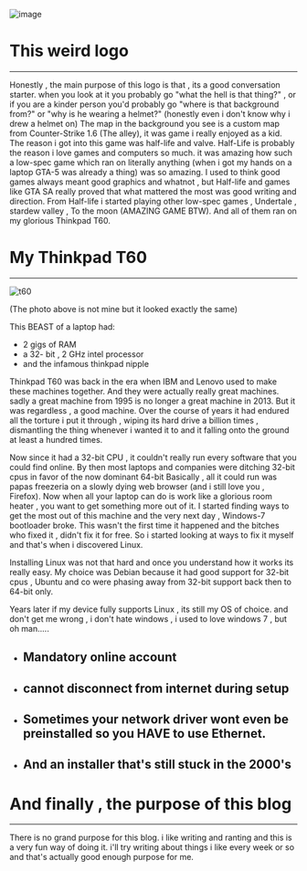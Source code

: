 ![image](feat.png)

# This weird logo
---
 Honestly , the main purpose of this logo is that , its a good conversation starter. when you look at it you probably go "what the hell is that thing?" , or if you are a kinder person you'd probably go "where is that background from?" or "why is he wearing a helmet?" (honestly even i don't know why i drew a helmet on)
 The map in the background you see is a custom map from Counter-Strike 1.6 (The alley), it was game i really enjoyed as a kid. The reason i got into this game was half-life and valve. 
 Half-Life is probably the reason i love games and computers so much. it was amazing how such a low-spec game which ran on literally anything (when i got my hands on a laptop GTA-5 was already a thing) was so amazing. I used to think good games always meant good graphics and whatnot , but Half-life and games like GTA SA really proved that what mattered the most was good writing and direction. 
 From Half-life i started playing other low-spec games , Undertale , stardew valley , To the moon (AMAZING GAME BTW). And all of them ran on my glorious Thinkpad T60. 
 
# My Thinkpad T60
---

![t60](t60.png)

(The photo above is not mine but it looked exactly the same)

This BEAST of a laptop had:
- 2 gigs of RAM
- a 32- bit , 2 GHz intel processor
- and the infamous thinkpad nipple 

Thinkpad T60 was back in the era when IBM and Lenovo used to make these machines together. And they were actually really great machines. sadly a great machine from 1995 is no longer a great machine in 2013. But it was regardless , a good machine. Over the course of years it had endured all the torture i put it through , wiping its hard drive a billion times , dismantling the thing whenever i wanted it to and it falling onto the ground at least a hundred times.

Now since it had a 32-bit CPU , it couldn't really run every software that you could find online. By then most laptops and companies were ditching 32-bit cpus in favor of the now dominant 64-bit
Basically , all it could run was papas freezeria on a slowly dying web browser (and i still love you , Firefox). 
Now when all your laptop can do is work like a glorious room heater , you want to get something more out of it. I started finding ways to get the most out of this machine and the very next day , Windows-7 bootloader broke.
This wasn't the first time it happened and the bitches who fixed it , didn't fix it for free.
So i started looking at ways to fix it myself and that's when i discovered Linux.

Installing Linux was not that hard and once you understand how it works its really easy. My choice was Debian because it had good support for 32-bit cpus , Ubuntu and co were phasing away from 32-bit support back then to 64-bit only.

Years later if my device fully supports Linux , its still my OS of choice. and don't get me wrong , i don't hate windows , i used to love windows 7 , but oh man.....

- ## Mandatory online account
- ## cannot disconnect from internet during setup
- ## Sometimes your network driver wont even be preinstalled so you HAVE to use Ethernet.
- ## And an installer that's still stuck in the 2000's




# And finally , the purpose of this blog
---
There is no grand purpose for this blog.
i like writing and ranting and this is a very fun way of doing it. 
i'll try writing about things i like every week or so and that's actually good enough purpose for me. 
